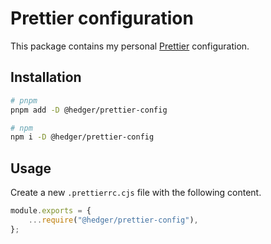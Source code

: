 # Prettier configuration

This package contains my personal [Prettier](https://prettier.io) configuration.

## Installation

```bash
# pnpm
pnpm add -D @hedger/prettier-config

# npm
npm i -D @hedger/prettier-config
```

## Usage

Create a new `.prettierrc.cjs` file with the following content.

```js
module.exports = {
    ...require("@hedger/prettier-config"),
};
```

